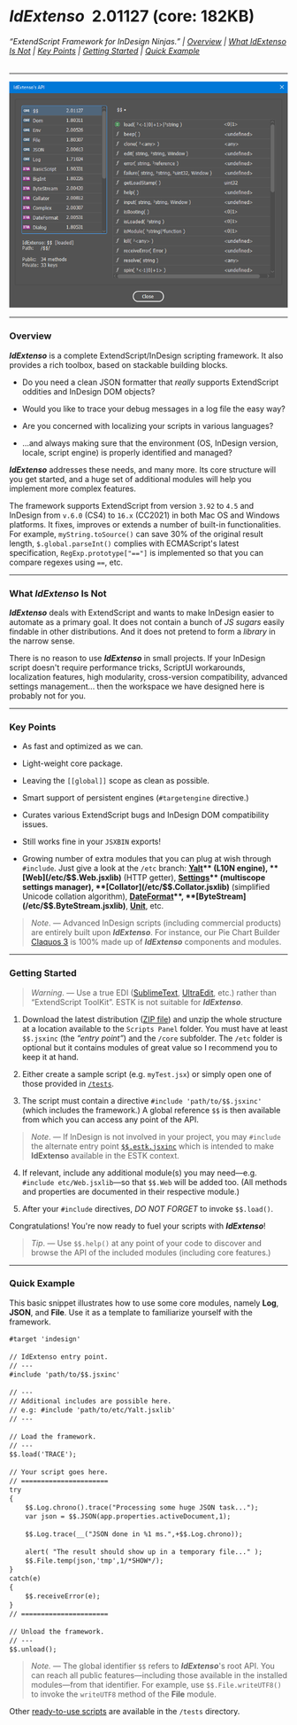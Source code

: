 # *IdExtenso*  2.01127  (core: 182KB)

###### *“ExtendScript Framework for InDesign Ninjas.”* | [Overview](#overview) | [What IdExtenso Is Not](#what-idextenso-is-not) | [Key Points](#key-points) | [Getting Started](#getting-started) | [Quick Example](#quick-example)

-----

![IdExtenso's API](screenshot.png)

-----

### Overview

***IdExtenso*** is a complete ExtendScript/InDesign scripting framework. It also provides a rich toolbox, based on stackable building blocks.

* Do you need a clean JSON formatter that *really* supports ExtendScript oddities and InDesign DOM objects?

* Would you like to trace your debug messages in a log file the easy way?

* Are you concerned with localizing your scripts in various languages?

* …and always making sure that the environment (OS, InDesign version, locale, script engine) is properly identified and managed?

***IdExtenso*** addresses these needs, and many more. Its core structure will you get started, and a huge set of additional modules will help you implement more complex features.

The framework supports ExtendScript from version `3.92` to `4.5` and InDesign from `v.6.0` (CS4) to `16.x` (CC2021) in both Mac OS and Windows platforms. It fixes, improves or extends a number of built-in functionalities. For example, `myString.toSource()` can save 30% of the original result length, `$.global.parseInt()` complies with ECMAScript's latest specification, `RegExp.prototype["=="]` is implemented so that you can compare regexes using `==`, etc.

-----

### What *IdExtenso* Is Not

***IdExtenso*** deals with ExtendScript and wants to make InDesign easier to automate as a primary goal. It does not contain a bunch of _JS sugars_ easily findable in other distributions. And it does not pretend to form a *library* in the narrow sense.

There is no reason to use ***IdExtenso*** in small projects. If your InDesign script doesn't require performance tricks, ScriptUI workarounds, localization features, high modularity, cross-version compatibility, advanced settings management... then the workspace we have designed here is probably not for you.

-----

### Key Points

- As fast and optimized as we can.

- Light-weight core package.

- Leaving the `[[global]]` scope as clean as possible.

- Smart support of persistent engines (`#targetengine` directive.)

- Curates various ExtendScript bugs and InDesign DOM compatibility issues.

- Still works fine in your `JSXBIN` exports!

- Growing number of extra modules that you can plug at wish through `#include`. Just give a look at the `/etc` branch: **[Yalt](/etc/$$.Yalt.jsxlib)** (L10N engine), **[Web](/etc/$$.Web.jsxlib)** (HTTP getter), **[Settings](/etc/$$.Settings.jsxlib)** (multiscope settings manager), **[Collator](/etc/$$.Collator.jsxlib)** (simplified Unicode collation algorithm), **[DateFormat](/etc/$$.DateFormat.jsxlib)**, **[ByteStream](/etc/$$.ByteStream.jsxlib)**, **[Unit](/etc/$$.Unit.jsxlib)**, etc.

> *Note*. — Advanced InDesign scripts (including commercial products) are entirely built upon ***IdExtenso***. For instance, our Pie Chart Builder [Claquos 3](http://www.indiscripts.com/category/projects/Claquos) is 100% made up of ***IdExtenso*** components and modules.

-----

### Getting Started

> *Warning*. — Use a true EDI ([SublimeText](https://www.sublimetext.com), [UltraEdit](http://www.ultraedit.com), etc.) rather than “ExtendScript ToolKit”. ESTK is not suitable for ***IdExtenso***.

1. Download the latest distribution ([ZIP file](https://github.com/indiscripts/IdExtenso/archive/master.zip)) and unzip the whole structure at a location available to the `Scripts Panel` folder. You must have at least `$$.jsxinc` (the _“entry point”_) and the `/core` subfolder. The `/etc` folder is optional but it contains modules of great value so I recommend you to keep it at hand.

2. Either create a sample script (e.g. `myTest.jsx`) or simply open one of those provided in [`/tests`](tests). 

3. The script must contain a directive `#include 'path/to/$$.jsxinc'` (which includes the framework.) A global reference `$$` is then available from which you can access any point of the API.

> *Note*. — If InDesign is not involved in your project, you may `#include` the alternate entry point [`$$.estk.jsxinc`]($$.estk.jsxinc) which is intended to make **IdExtenso** available in the ESTK context.

4. If relevant, include any additional module(s) you may need—e.g. `#include etc/Web.jsxlib`—so that `$$.Web` will be added too. (All methods and properties are documented in their respective module.)

5. After your `#include` directives, *DO NOT FORGET* to invoke `$$.load()`.

Congratulations! You're now ready to fuel your scripts with ***IdExtenso***!

> *Tip*. — Use `$$.help()` at any point of your code to discover and browse the API of the included modules (including core features.) 

-----

### Quick Example

This basic snippet illustrates how to use some core modules, namely **Log**, **JSON**, and **File**. Use it as a template to familiarize yourself with the framework.

    #target 'indesign'

    // IdExtenso entry point.
    // ---
    #include 'path/to/$$.jsxinc'

    // ---
    // Additional includes are possible here.
    // e.g: #include 'path/to/etc/Yalt.jsxlib'
    // ---

    // Load the framework.
    // ---
    $$.load('TRACE');

    // Your script goes here.
    // ======================
    try
    {
	    $$.Log.chrono().trace("Processing some huge JSON task...");
	    var json = $$.JSON(app.properties.activeDocument,1);

	    $$.Log.trace(__("JSON done in %1 ms.",+$$.Log.chrono));
	
	    alert( "The result should show up in a temporary file..." );
	    $$.File.temp(json,'tmp',1/*SHOW*/);
    }
    catch(e)
    {
	    $$.receiveError(e);
    }
    // ======================

    // Unload the framework.
    // ---
    $$.unload();

> _Note._ — The global identifier `$$` refers to ***IdExtenso***'s root API. You can reach all public features—including those available in the installed modules—from that identifier. For example, use `$$.File.writeUTF8()` to invoke the `writeUTF8` method of the **File** module.

Other [ready-to-use scripts](tests) are available in the `/tests` directory.
